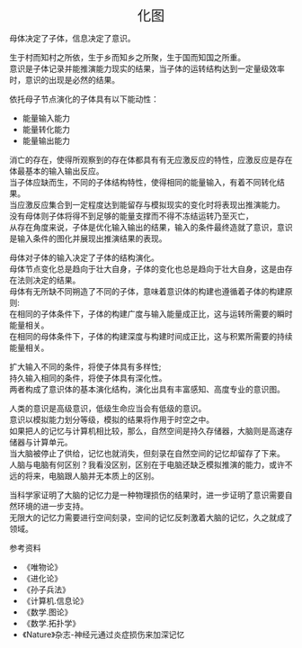 <center><font size=5>化图</font></center>

母体决定了子体，信息决定了意识。<br/>

生于村而知村之所依，生于乡而知乡之所聚，生于国而知国之所重。<br/>
意识是子体记录并能推演能力现实的结果，当子体的运转结构达到一定量级效率时，意识的出现是必然的结果。<br/>

依托母子节点演化的子体具有以下能动性：
* 能量输入能力
* 能量转化能力
* 能量输出能力

消亡的存在，使得所观察到的存在体都具有有无应激反应的特性，应激反应是存在体最基本的输入输出反应。<br/>
当子体应缺而生，不同的子体结构特性，使得相同的能量输入，有着不同转化结果。<br/>
当应激反应集合到一定程度达到能留存与模拟现实的变化时将表现出推演能力。<br/>
没有母体则子体将得不到足够的能量支撑而不得不冻结运转乃至灭亡，<br/>
从存在角度来说，子体是优化输入输出的结果，输入的条件最终造就了意识，意识是输入条件的图化并展现出推演结果的表现。<br/>

母体对子体的输入决定了子体的结构演化。<br/>
母体节点变化总是趋向于壮大自身，子体的变化也总是趋向于壮大自身，这是由存在法则决定的结果。<br/>
母体有无所缺不同朔造了不同的子体，意味着意识体的构建也遵循着子体的构建原则:<br/>
在相同的子体条件下，子体的构建广度与输入能量成正比，这与运转所需要的瞬时能量相关。<br/>
在相同的母体条件下，子体的构建深度与构建时间成正比，这与积累所需要的持续能量相关。<br/>

扩大输入不同的条件，将使子体具有多样性;<br/>
持久输入相同的条件，将使子体具有深化性。<br/>
两者构成了意识体的基本演化结构，演化出具有丰富感知、高度专业的意识图。<br/>

人类的意识是高级意识，低级生命应当会有低级的意识。<br/>
意识以模拟能力划分等级，模拟的结果将作用于时空之中。<br/>
如果把人的记忆与计算机相比较，那么，自然空间是持久存储器，大脑则是高速存储器与计算单元。<br/>
当大脑被停止了供给，记忆也就消失，但刻录在自然空间的记忆却留存了下来。<br/>
人脑与电脑有何区别？我看没区别，区别在于电脑还缺乏模拟推演的能力，或许不远的将来，电脑跟人脑并无本质上的区别。<br/>

当科学家证明了大脑的记忆力是一种物理损伤的结果时，进一步证明了意识需要自然环境的进一步支持。<br/>
无限大的记忆力需要进行空间刻录，空间的记忆反刺激着大脑的记忆，久之就成了领域。<br/>

参考资料
* 《唯物论》
* 《进化论》
* 《孙子兵法》
* 《计算机.信息论》
* 《数学.图论》
* 《数学.拓扑学》
* 《Nature》杂志-神经元通过炎症损伤来加深记忆

